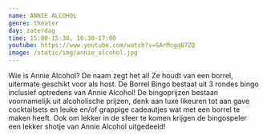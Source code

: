 ```yaml
---
name: ANNIE ALCOHOL
genre: theater
day: zaterdag
time: 15:00-15:30, 16:30-17:00
youtube: https://www.youtube.com/watch?v=GArMcgqB7ZQ
image: /static/img/annie_alcohol.jpg
---
```

Wie is Annie Alcohol? De naam zegt het al! Ze houdt van een borrel, uitermate geschikt voor als host.
De Borrel Bingo bestaat uit 3 rondes bingo inclusief optredens van Annie Alcohol!
De bingoprijzen bestaan voornamelijk uit alcoholische prijzen, denk aan luxe likeuren tot aan gave cocktailsets en leuke en/of grappige cadeautjes wat met een borrel te maken heeft. Ook om lekker in de sfeer te komen krijgen de bingospeler een lekker shotje van Annie Alcohol uitgedeeld!
